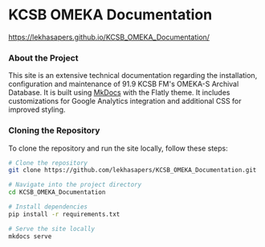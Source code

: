 # KCSB OMEKA Documentation

https://lekhasapers.github.io/KCSB_OMEKA_Documentation/


### About the Project

This site is an extensive technical documentation regarding the installation, configuration and maintenance of 91.9 KCSB FM's OMEKA-S Archival Database. It is built using [MkDocs](https://www.mkdocs.org/) with the Flatly theme. It includes customizations for Google Analytics integration and additional CSS for improved styling.

### Cloning the Repository

To clone the repository and run the site locally, follow these steps:

```bash
# Clone the repository
git clone https://github.com/lekhasapers/KCSB_OMEKA_Documentation.git

# Navigate into the project directory
cd KCSB_OMEKA_Documentation

# Install dependencies
pip install -r requirements.txt

# Serve the site locally
mkdocs serve

